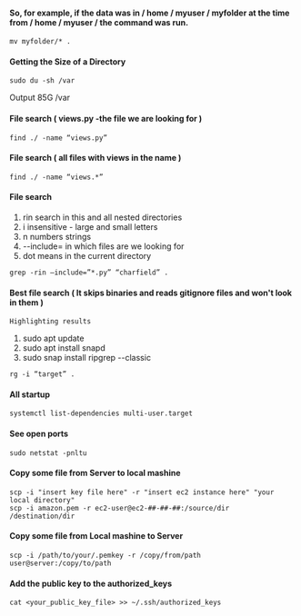 #### So, for example, if the data was in / home / myuser / myfolder at the time from / home / myuser / the command was run.
~~~~~~~~~~~~~~~~~~~~~~~~~~~~~~
mv myfolder/* .
~~~~~~~~~~~~~~~~~~~~~~~~~~~~~~

#### Getting the Size of a Directory
~~~~~~~~~~~~~~~~~~~~~~~~~~~~~~
sudo du -sh /var
~~~~~~~~~~~~~~~~~~~~~~~~~~~~~~
Output
85G	/var

#### File search ( views.py -the file we are looking for )
~~~~~~~~~~~~~~~~~~~~~~~~~~~~~~
find ./ -name “views.py”
~~~~~~~~~~~~~~~~~~~~~~~~~~~~~~

#### File search ( all files with views in the name )
~~~~~~~~~~~~~~~~~~~~~~~~~~~~~~
find ./ -name “views.*”
~~~~~~~~~~~~~~~~~~~~~~~~~~~~~~

#### File search
 1. rin search in this and all nested directories
 1. i insensitive - large and small letters
 1. n numbers strings
 1. --include= in which files are we looking for
 1. dot means in the current directory
~~~~~~~~~~~~~~~~~~~~~~~~~~~~~~
grep -rin –include=”*.py” “charfield” .
~~~~~~~~~~~~~~~~~~~~~~~~~~~~~~

#### Best file search ( It skips binaries and reads gitignore files and won't look in them )
`Highlighting results`
1. sudo apt update
1. sudo apt install snapd
1.  sudo snap install ripgrep --classic
~~~~~~~~~~~~~~~~~~~~~~~~~~~~~~
rg -i “target” .
~~~~~~~~~~~~~~~~~~~~~~~~~~~~~~

#### All startup
~~~~~~~~~~~~~~~~~~~~~~~~~~~~~~
systemctl list-dependencies multi-user.target
~~~~~~~~~~~~~~~~~~~~~~~~~~~~~~

#### See open ports
~~~~~~~~~~~~~~~~~~~~~~~~~~~~~~
sudo netstat -pnltu
~~~~~~~~~~~~~~~~~~~~~~~~~~~~~~

#### Copy some file from Server to local mashine
~~~~~~~~~~~~~~~~~~~~~~~~~~~~~~
scp -i "insert key file here" -r "insert ec2 instance here" "your local directory"
scp -i amazon.pem -r ec2-user@ec2-##-##-##:/source/dir /destination/dir
~~~~~~~~~~~~~~~~~~~~~~~~~~~~~~
#### Copy some file from Local mashine to Server
~~~~~~~~~~~~~~~~~~~~~~~~~~~~~~
scp -i /path/to/your/.pemkey -r /copy/from/path user@server:/copy/to/path
~~~~~~~~~~~~~~~~~~~~~~~~~~~~~~
#### Add the public key to the authorized_keys
~~~~~~~~~~~~~~~~~~~~~~~~~~~~~~
cat <your_public_key_file> >> ~/.ssh/authorized_keys
~~~~~~~~~~~~~~~~~~~~~~~~~~~~~~
